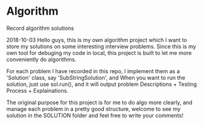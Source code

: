 # Algorithm
Record algorithm solutions

2018-10-03
Hello guys, this is my own algorithm project which I want to store my solutions on some interesting interview problems.
Since this is my own tool for debuging my code in local, this project is built to let me more conveniently do algorithms.

For each problem I have recorded in this repo, I implement them as a 'Solution' class, say 'SubStringSolution', and When you want to run the solution, just use sol.run(), and it will output problem Descriptions + Testing Process + Explainations.

The original purpose for this project is for me to do algo more clearly, and manage each problem in a pretty good structure, welcome to see my solution in the SOLUTION folder and feel free to write your comments!
